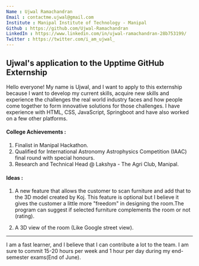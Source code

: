 ```yaml
---
Name : Ujwal Ramachandran
Email : contactme.ujwal@gmail.com
Institute : Manipal Institute of Technology - Manipal
Github : https://github.com/Ujwal-Ramachandran
LinkedIn : https://www.linkedin.com/in/ujwal-ramachandran-28b753199/
Twitter : https://twitter.com/i_am_ujwal_
---
```


## Ujwal's application to the Upptime GitHub Externship

Hello everyone! My name is Ujwal, and I want to apply to this externship because I want to develop my current skills, acquire new skills and experience the challenges the real world industry faces and how people come together to form innovative solutions for those challenges. 
I have experience with HTML, CSS, JavaScript, Springboot and have also worked on a few other platforms. 

#### College Achievements :
1. Finalist in Manipal Hackathon.
2. Qualified for International Astronomy Astrophysics Competition (IAAC) final round with special honours.
3. Research and Technical Head @ Lakshya - The Agri Club, Manipal. 

#### Ideas :
1. A new feature that allows the customer to scan furniture and add that to the 3D model created by Koj. This feature is optional but I believe it gives the customer a little more "freedom" in designing the room.The program can suggest if selected furniture complements the room or not (rating).
   
2. A 3D view of the room (Like Google street view).

----
I am a fast learner, and I believe that I can contribute a lot to the team. I am sure to commit 15-20 hours per week and 1 hour per day during my end-semester exams(End of June).
